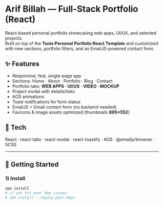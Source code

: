 # Arif Billah — Full-Stack Portfolio (React)

React-based personal portfolio showcasing web apps, UI/UX, and selected projects.  
Built on top of the **Tunis Personal Portfolio React Template** and customized with new sections, portfolio filters, and an EmailJS-powered contact form.

## ✨ Features
- Responsive, fast, single-page app
- Sections: Home · About · Portfolio · Blog · Contact
- Portfolio tabs: **WEB APPS · UI/UX · VIDEO · MOCKUP**
- Project modal with details/links
- AOS animations
- Toast notifications for form status
- EmailJS + Gmail contact form (no backend needed)
- Favicons & image assets optimized (thumbnails **895×552**)

## 🧰 Tech
React · react-tabs · react-modal · react-toastify · AOS · @emailjs/browser · SCSS

---

## 🚀 Getting Started

### 1) Install
```bash
npm install
# if you hit peer dep issues:
# npm install --legacy-peer-deps
